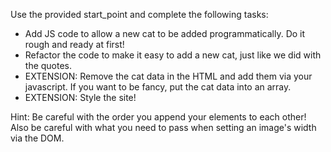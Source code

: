 Use the provided start_point and complete the following tasks:

- Add JS code to allow a new cat to be added programmatically. Do it rough and ready at first!
- Refactor the code to make it easy to add a new cat, just like we did with the quotes.
- EXTENSION: Remove the cat data in the HTML and add them via your javascript. If you want to be fancy, put the cat data into an array.
- EXTENSION: Style the site!

Hint: Be careful with the order you append your elements to each other! Also be careful with what you need to pass when setting an image's width via the DOM.

